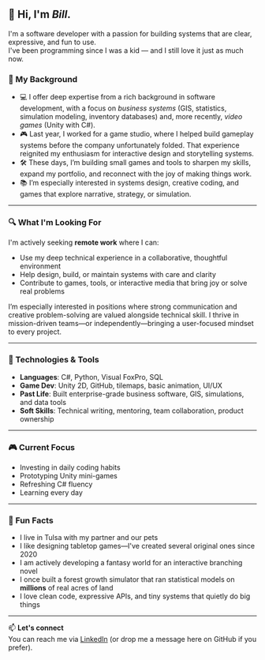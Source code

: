## 👋 Hi, I'm *Bill*.

I'm a software developer with a passion for building systems that are clear, expressive, and fun to use.  
I've been programming since I was a kid — and I still love it just as much now.

### 💼 My Background

- 💻 I offer deep expertise from a rich background in software development, with a focus on *business systems* (GIS, statistics, simulation modeling, inventory databases) and, more recently, *video games* (Unity with C#).
- 🎮 Last year, I worked for a game studio, where I helped build gameplay systems before the company unfortunately folded. That experience reignited my enthusiasm for interactive design and storytelling systems.
- 🛠️ These days, I’m building small games and tools to sharpen my skills, expand my portfolio, and reconnect with the joy of making things work.
- 📚 I’m especially interested in systems design, creative coding, and games that explore narrative, strategy, or simulation.

---

### 🔍 What I'm Looking For

I'm actively seeking **remote work** where I can:

- Use my deep technical experience in a collaborative, thoughtful environment
- Help design, build, or maintain systems with care and clarity
- Contribute to games, tools, or interactive media that bring joy or solve real problems

I’m especially interested in positions where strong communication and creative problem-solving are valued alongside technical skill. I thrive in mission-driven teams—or independently—bringing a user-focused mindset to every project.

---

### 🧰 Technologies & Tools

- **Languages**: C#, Python, Visual FoxPro, SQL
- **Game Dev**: Unity 2D, GitHub, tilemaps, basic animation, UI/UX
- **Past Life**: Built enterprise-grade business software, GIS, simulations, and data tools
- **Soft Skills**: Technical writing, mentoring, team collaboration, product ownership

---

### 🎮 Current Focus

- Investing in daily coding habits
- Prototyping Unity mini-games
- Refreshing C# fluency
- Learning every day

---

### 🌱 Fun Facts

- I live in Tulsa with my partner and our pets
- I like designing tabletop games—I've created several original ones since 2020
- I am actively developing a fantasy world for an interactive branching novel
- I once built a forest growth simulator that ran statistical models on **millions** of real acres of land
- I love clean code, expressive APIs, and tiny systems that quietly do big things

---

📫 **Let's connect**  
You can reach me via [LinkedIn](https://www.linkedin.com/in/deveaswj/) (or drop me a message here on GitHub if you prefer).
